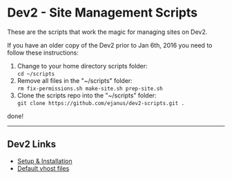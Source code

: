 # Dev2 - Site Management Scripts

These are the scripts that work the magic for managing sites on Dev2.

If you have an older copy of the Dev2 prior to Jan 6th, 2016 you need to follow these instructions:

1. Change to your home directory scripts folder:  
    `cd ~/scripts`  
2. Remove all files in the "~/scripts" folder:  
    `rm fix-permissions.sh make-site.sh prep-site.sh`
3. Clone the scripts repo into the "~/scripts" folder:  
    `git clone https://github.com/ejanus/dev2-scripts.git .`

done!  
 
  
***

## Dev2 Links

* [Setup & Installation](https://github.com/ejanus/dev2/wiki)
* [Default vhost files](https://github.com/ejanus/dev2-vhost-defaults)
